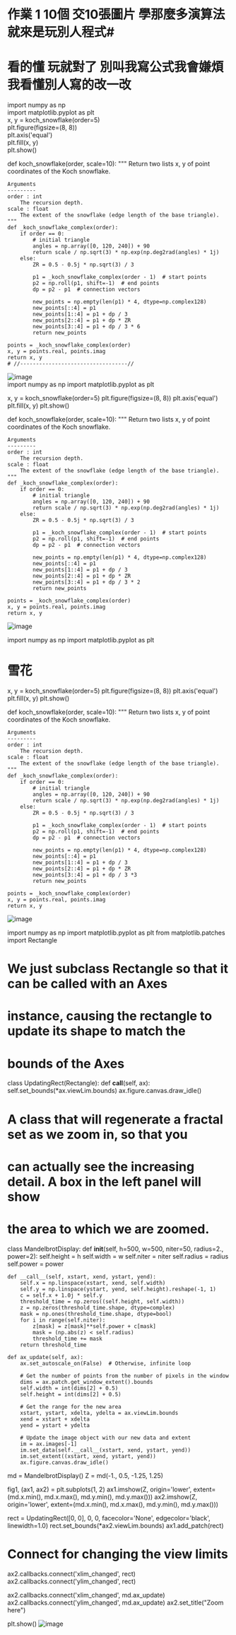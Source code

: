 # 作業 1  10個 交10張圖片 學那麼多演算法 就來是玩別人程式#
#  看的懂 玩就對了  別叫我寫公式我會嫌煩 我看懂別人寫的改一改  
import numpy as np  
import matplotlib.pyplot as plt  
x, y = koch_snowflake(order=5)  
plt.figure(figsize=(8, 8))  
plt.axis('equal')   
plt.fill(x, y)  
plt.show()  

def koch_snowflake(order, scale=10):
    """
    Return two lists x, y of point coordinates of the Koch snowflake.

    Arguments
    ---------
    order : int
        The recursion depth.
    scale : float
        The extent of the snowflake (edge length of the base triangle).
    """
    def _koch_snowflake_complex(order):
        if order == 0:
            # initial triangle
            angles = np.array([0, 120, 240]) + 90
            return scale / np.sqrt(3) * np.exp(np.deg2rad(angles) * 1j)
        else:
            ZR = 0.5 - 0.5j * np.sqrt(3) / 3

            p1 = _koch_snowflake_complex(order - 1)  # start points
            p2 = np.roll(p1, shift=-1)  # end points
            dp = p2 - p1  # connection vectors

            new_points = np.empty(len(p1) * 4, dtype=np.complex128)
            new_points[::4] = p1
            new_points[1::4] = p1 + dp / 3
            new_points[2::4] = p1 + dp * ZR
            new_points[3::4] = p1 + dp / 3 * 6
            return new_points

    points = _koch_snowflake_complex(order)
    x, y = points.real, points.imag
    return x, y
    # //----------------------------------//
   ![image](https://github.com/SuWeizhe1124/3-19/blob/master/擷取.JPG)  
    import numpy as np
import matplotlib.pyplot as plt



x, y = koch_snowflake(order=5)
plt.figure(figsize=(8, 8))
plt.axis('equal')
plt.fill(x, y)
plt.show()

def koch_snowflake(order, scale=10):
    """
    Return two lists x, y of point coordinates of the Koch snowflake.

    Arguments
    ---------
    order : int
        The recursion depth.
    scale : float
        The extent of the snowflake (edge length of the base triangle).
    """
    def _koch_snowflake_complex(order):
        if order == 0:
            # initial triangle
            angles = np.array([0, 120, 240]) + 90
            return scale / np.sqrt(3) * np.exp(np.deg2rad(angles) * 1j)
        else:
            ZR = 0.5 - 0.5j * np.sqrt(3) / 3

            p1 = _koch_snowflake_complex(order - 1)  # start points
            p2 = np.roll(p1, shift=-1)  # end points
            dp = p2 - p1  # connection vectors

            new_points = np.empty(len(p1) * 4, dtype=np.complex128)
            new_points[::4] = p1
            new_points[1::4] = p1 + dp / 3
            new_points[2::4] = p1 + dp * ZR
            new_points[3::4] = p1 + dp / 3 * 2
            return new_points

    points = _koch_snowflake_complex(order)
    x, y = points.real, points.imag
    return x, y
![image](https://github.com/SuWeizhe1124/3-19/blob/master/A2.JPG) 

import numpy as np
import matplotlib.pyplot as plt


#   雪花
x, y = koch_snowflake(order=5)
plt.figure(figsize=(8, 8))
plt.axis('equal')
plt.fill(x, y)
plt.show()

def koch_snowflake(order, scale=10):
    """
    Return two lists x, y of point coordinates of the Koch snowflake.

    Arguments
    ---------
    order : int
        The recursion depth.
    scale : float
        The extent of the snowflake (edge length of the base triangle).
    """
    def _koch_snowflake_complex(order):
        if order == 0:
            # initial triangle
            angles = np.array([0, 120, 240]) + 90
            return scale / np.sqrt(3) * np.exp(np.deg2rad(angles) * 1j)
        else:
            ZR = 0.5 - 0.5j * np.sqrt(3) / 3

            p1 = _koch_snowflake_complex(order - 1)  # start points
            p2 = np.roll(p1, shift=-1)  # end points
            dp = p2 - p1  # connection vectors

            new_points = np.empty(len(p1) * 4, dtype=np.complex128)
            new_points[::4] = p1
            new_points[1::4] = p1 + dp / 3
            new_points[2::4] = p1 + dp * ZR
            new_points[3::4] = p1 + dp / 3 *3
            return new_points

    points = _koch_snowflake_complex(order)
    x, y = points.real, points.imag
    return x, y
   ![image](https://github.com/SuWeizhe1124/3-19/blob/master/A5.JPG) 
   
   import numpy as np
import matplotlib.pyplot as plt
from matplotlib.patches import Rectangle


# We just subclass Rectangle so that it can be called with an Axes
# instance, causing the rectangle to update its shape to match the
# bounds of the Axes
class UpdatingRect(Rectangle):
    def __call__(self, ax):
        self.set_bounds(*ax.viewLim.bounds)
        ax.figure.canvas.draw_idle()


# A class that will regenerate a fractal set as we zoom in, so that you
# can actually see the increasing detail.  A box in the left panel will show
# the area to which we are zoomed.
class MandelbrotDisplay:
    def __init__(self, h=500, w=500, niter=50, radius=2., power=2):
        self.height = h
        self.width = w
        self.niter = niter
        self.radius = radius
        self.power = power

    def __call__(self, xstart, xend, ystart, yend):
        self.x = np.linspace(xstart, xend, self.width)
        self.y = np.linspace(ystart, yend, self.height).reshape(-1, 1)
        c = self.x + 1.0j * self.y
        threshold_time = np.zeros((self.height, self.width))
        z = np.zeros(threshold_time.shape, dtype=complex)
        mask = np.ones(threshold_time.shape, dtype=bool)
        for i in range(self.niter):
            z[mask] = z[mask]**self.power + c[mask]
            mask = (np.abs(z) < self.radius)
            threshold_time += mask
        return threshold_time

    def ax_update(self, ax):
        ax.set_autoscale_on(False)  # Otherwise, infinite loop

        # Get the number of points from the number of pixels in the window
        dims = ax.patch.get_window_extent().bounds
        self.width = int(dims[2] + 0.5)
        self.height = int(dims[2] + 0.5)

        # Get the range for the new area
        xstart, ystart, xdelta, ydelta = ax.viewLim.bounds
        xend = xstart + xdelta
        yend = ystart + ydelta

        # Update the image object with our new data and extent
        im = ax.images[-1]
        im.set_data(self.__call__(xstart, xend, ystart, yend))
        im.set_extent((xstart, xend, ystart, yend))
        ax.figure.canvas.draw_idle()

md = MandelbrotDisplay()
Z = md(-1., 0.5, -1.25, 1.25)

fig1, (ax1, ax2) = plt.subplots(1, 2)
ax1.imshow(Z, origin='lower', extent=(md.x.min(), md.x.max(), md.y.min(), md.y.max()))
ax2.imshow(Z, origin='lower', extent=(md.x.min(), md.x.max(), md.y.min(), md.y.max()))

rect = UpdatingRect([0, 0], 0, 0, facecolor='None', edgecolor='black', linewidth=1.0)
rect.set_bounds(*ax2.viewLim.bounds)
ax1.add_patch(rect)

# Connect for changing the view limits
ax2.callbacks.connect('xlim_changed', rect)
ax2.callbacks.connect('ylim_changed', rect)

ax2.callbacks.connect('xlim_changed', md.ax_update)
ax2.callbacks.connect('ylim_changed', md.ax_update)
ax2.set_title("Zoom here")

plt.show()
![image](https://github.com/SuWeizhe1124/3-19/blob/master/A6.JPG) 
